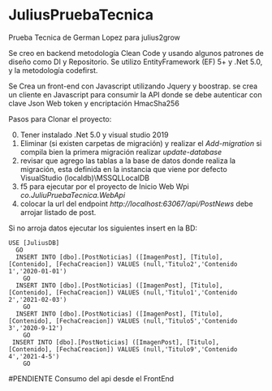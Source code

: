 # JuliusPruebaTecnica
Prueba Tecnica de German Lopez para julius2grow

Se creo en backend metodología Clean Code y usando algunos patrones de diseño como DI y Repositorio. Se utilizo EntityFramework (EF) 5+ y .Net 5.0, y la metodología 
codefirst.

Se Crea un front-end con Javascript utilizando Jquery y boostrap. se crea un cliente en Javascript para consumir la API donde se debe autenticar con clave Json Web token 
y encriptación HmacSha256

Pasos para Clonar el proyecto:

0. Tener instalado .Net 5.0 y visual studio 2019
1. Eliminar (si existen carpetas de migración) y realizar el *Add-migration*
  si compila bien la primera migración realizar *update-database*
2. revisar que agrego las tablas a la base de datos donde realiza la migración, esta definida en la instancia que viene por defecto VisualStudio
   (localdb)\\MSSQLLocalDB
3. f5 para ejecutar por el proyecto de Inicio Web Wpi *co.JuliuPruebaTecnica.WebApi*
4. colocar la url del endpoint *http://localhost:63067/api/PostNews* debe arrojar listado de post.

Si no arroja datos ejecutar los siguientes insert en la BD:

    USE [JuliusDB]
      GO
      INSERT INTO [dbo].[PostNoticias] ([ImagenPost], [Titulo], [Contenido], [FechaCreacion]) VALUES (null,'Titulo2','Contenido 1','2020-01-01')
        GO
      INSERT INTO [dbo].[PostNoticias] ([ImagenPost], [Titulo], [Contenido], [FechaCreacion]) VALUES (null,'Titulo1','Contenido 2','2021-02-03')
        GO
      INSERT INTO [dbo].[PostNoticias] ([ImagenPost], [Titulo], [Contenido], [FechaCreacion]) VALUES (null,'Titulo5','Contenido 3','2020-9-12')
        GO
     INSERT INTO [dbo].[PostNoticias] ([ImagenPost], [Titulo], [Contenido], [FechaCreacion]) VALUES (null,'Titulo9','Contenido 4','2021-4-5')
        GO
#PENDIENTE
Consumo del api desde el FrontEnd
